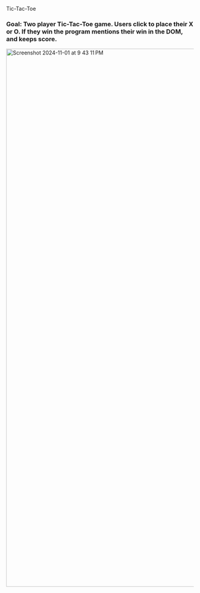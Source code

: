 Tic-Tac-Toe

### Goal: Two player Tic-Tac-Toe game. Users click to place their X or O. If they win the program mentions their win in the DOM, and keeps score. 

<img width="1440" alt="Screenshot 2024-11-01 at 9 43 11 PM" src="https://github.com/user-attachments/assets/a573351d-ba1d-4b77-afec-f78a7e90a0fa">
